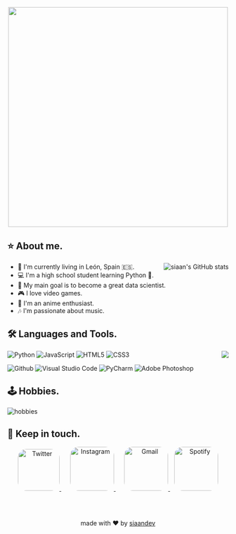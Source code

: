 <p align="center">
  <img src="https://i.imgur.com/a6DhlfX.png" width="500" height="auto" style="display: block; margin: 0 auto"/>
</p>

## ⭐ About me.


<img src="https://github-readme-stats.vercel.app/api?username=siaandev&show_icons=true" alt="siaan's GitHub stats" align="right" />

- 📌 I'm currently living in León, Spain 🇪🇸.
- 💻 I'm a high school student learning Python 🐍.
- 🎯 My main goal is to become a great data scientist.
- 🎮 I love video games.
- 🎥 I'm an anime enthusiast.
- 🎶 I'm passionate about music.




## 🛠 Languages and Tools.

<img src="https://github-readme-stats.vercel.app/api/top-langs/?username=siaandev&title_color=2257EA&bg_color=f7f7f7&hide=html,css" align="right"  /> 

<p>
  
  ![Python](https://img.shields.io/badge/-Python-000000?style=flat&logo=python)
  ![JavaScript](https://img.shields.io/badge/-JavaScript-000000?style=flat&logo=javascript)
  ![HTML5](https://img.shields.io/badge/-HTML5-000000?style=flat&logo=html5)
  ![CSS3](https://img.shields.io/badge/-CSS-000000?style=flat&logo=css3)
</p>

<p>
  
  ![Github](https://img.shields.io/badge/-Github-000000?style=flat&logo=github)
  ![Visual Studio Code](https://img.shields.io/badge/-Visual%20Studio%20Code-000000?style=flat&logo=visualstudiocode)
  ![PyCharm](https://img.shields.io/badge/-PyCharm-000000?style=flat&logo=pycharm)
  ![Adobe Photoshop](https://img.shields.io/badge/-Adobe%20Photoshop-000000?style=flat&logo=adobephotoshop)
</p>



## 🕹 Hobbies.

<img src="https://i.imgur.com/rHAA3uJ.png" alt="hobbies" align="center" width="auto" height="auto" />


## 📨 Keep in touch.

<div align="center">
  <a href="https://x.com/siaandev">
    <img alt="Twitter" width="95px" src="https://i.imgur.com/0wHXGlj.jpeg" style="border-radius: 20px;" />
  </a>
  <a href="https://www.instagram.com/juannrgz/" style="margin-left: 20px;">
    <img alt="Instagram" width="100px" src="https://i.imgur.com/AlGtwxe.jpeg" style="border-radius: 20px;" />
  </a>
  <a href="mailto:siaandev@gmail.com" style="margin-left: 20px;">
    <img alt="Gmail" width="100px" src="https://i.imgur.com/aEgZLRC.jpeg" style="border-radius: 20px;" />
  </a>
  <a href="https://open.spotify.com/user/09yowf885k4ygtiq2ioc3zaxj" style="margin-left: 10px;">
    <img alt="Spotify" width="100px" src="https://i.imgur.com/ykq7frO.jpeg" style="border-radius: 20px;" />
  </a>
</div>

<br><br>

<div align="center">
  made with ❤ by <a href="https://github.com/siaandev">siaandev</a>
</div>

